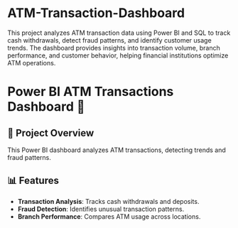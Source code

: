 # ATM-Transaction-Dashboard
This project analyzes ATM transaction data using Power BI and SQL to track cash withdrawals, detect fraud patterns, and identify customer usage trends. The dashboard provides insights into transaction volume, branch performance, and customer behavior, helping financial institutions optimize ATM operations.
# Power BI ATM Transactions Dashboard 🚀  
## 📌 Project Overview  
This Power BI dashboard analyzes ATM transactions, detecting trends and fraud patterns.  
## 📊 Features  
- **Transaction Analysis**: Tracks cash withdrawals and deposits.  
- **Fraud Detection**: Identifies unusual transaction patterns.  
- **Branch Performance**: Compares ATM usage across locations.  
 
